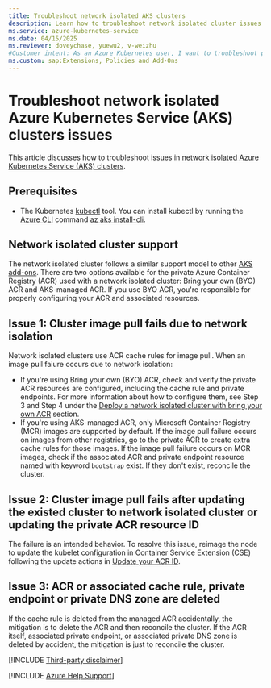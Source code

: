 ```yaml
---
title: Troubleshoot network isolated AKS clusters
description: Learn how to troubleshoot network isolated cluster issues on Azure Kubernetes Service (AKS).
ms.service: azure-kubernetes-service
ms.date: 04/15/2025
ms.reviewer: doveychase, yuewu2, v-weizhu
#Customer intent: As an Azure Kubernetes user, I want to troubleshoot problems that involve the network isolated cluster so that I can successfully use this feature on Azure Kubernetes Service (AKS).
ms.custom: sap:Extensions, Policies and Add-Ons
---
```

# Troubleshoot network isolated Azure Kubernetes Service (AKS) clusters issues

This article discusses how to troubleshoot issues in [network isolated Azure Kubernetes Service (AKS) clusters](/azure/aks/concepts-network-isolated).

## Prerequisites

- The Kubernetes [kubectl](https://kubernetes.io/docs/reference/kubectl/overview/) tool. You can install kubectl by running the [Azure CLI](/cli/azure/install-azure-cli) command [az aks install-cli](/cli/azure/aks#az-aks-install-cli).

## Network isolated cluster support

The network isolated cluster follows a similar support model to other [AKS add-ons](/azure/aks/integrations). There are two options available for the private Azure Container Registry (ACR) used with a network isolated cluster: Bring your own (BYO) ACR and AKS-managed ACR. If you use BYO ACR, you're responsible for properly configuring your ACR and associated resources.

## Issue 1: Cluster image pull fails due to network isolation

Network isolated clusters use ACR cache rules for image pull. When an image pull faiure occurs due to network isolation:

- If you're using Bring your own (BYO) ACR, check and verify the private ACR resources are configured, including the cache rule and private endpoints. For more information about how to configure them, see Step 3 and Step 4 under the [Deploy a network isolated cluster with bring your own ACR](/azure/aks/network-isolated?pivots=byo-acr#deploy-a-network-isolated-cluster-with-bring-your-own-acr) section.
- If you're using AKS-managed ACR, only Microsoft Container Registry (MCR) images are supported by default. If the image pull failure occurs on images from other registries, go to the private ACR to create extra cache rules for those images. If the image pull failure occurs on MCR images, check if the associated ACR and private endpoint resource named with keyword `bootstrap` exist. If they don't exist, reconcile the cluster.

## Issue 2: Cluster image pull fails after updating the existed cluster to network isolated cluster or updating the private ACR resource ID

The failure is an intended behavior. To resolve this issue, reimage the node to update the kubelet configuration in Container Service Extension (CSE) following the update actions in [Update your ACR ID](/azure/aks/network-isolated?pivots=byo-acr#update-your-acr-id).

## Issue 3: ACR or associated cache rule, private endpoint or private DNS zone are deleted

If the cache rule is deleted from the managed ACR accidentally, the mitigation is to delete the ACR and then reconcile the cluster. If the ACR itself, associated private endpoint, or associated private DNS zone is deleted by accident, the mitigation is just to reconcile the cluster.

[!INCLUDE [Third-party disclaimer](../../../includes/third-party-disclaimer.md)]

[!INCLUDE [Azure Help Support](../../../includes/azure-help-support.md)]